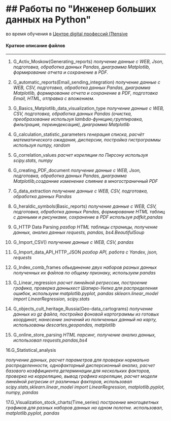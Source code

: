 # ## Работы по "Инженер больших данных на Python"
во время обучения в [Центре digital профессий ITtensive](https://ittensive.com/)

#### Краткое описание файлов
___
1. G_Activ_Moskow(Generating_reports) 
*получение данные с WEB, Json, подготовка, обработка данных Pandas, диаграмма Matplotlib, формирование отчета и сохранение в PDF.*

2. G_automatic_reports(Email_sending_integration)
*получение данные с WEB, CSV, подготовка, обработка данных Pandas, диаграмма Matplotlib, формирование отчета и сохранение в PDF, подготовка Email, HTML, отправка с вложением.*

3. G_Basics_Matplotlib_data_visualization_type
*получение данные с WEB, CSV, подготовка, обработка данных Pandas (очистка, преобразование используя lambda-функцию,группировка, фильтрация, переиндексация), диаграмма Matplotlib*

4. G_calculation_statistic_parameters
*генерация списка, расчёт математического ожидания, дисперсии, постройка гистрограммы используя numpy, random*

5. G_correlation_values
*расчет кореляции по Пирсону используя scipy.stats, numpy*

6. G_creating_PDF_document
*получение данные с WEB, Json, подготовка, обработка данных Pandas, диаграмма Matplotlib,созданние изменение слияние в многостраничный PDF*

7. G_data_extraction
*получение данные с WEB, CSV, подготовка, обработка данных Pandas*

8. G_heraldic_symbols(Basic_reports)
*получение данные с WEB, CSV, подготовка, обработка данных Pandas, формирование HTML таблиц с данными и рисунками, сохранение в PDF используя pdfkit,pandas*

9. G_HTTP Data Parsing
*разбор HTML таблицы страницы, получение данных, анализ данных requests, pandas, bs4.BeautifulSoup*

10. G_Import_CSV()
*получение данные с WEB, CSV, pandas*

11. G_Import_data_API_HTTP_JSON
*разбор API, работа с Yandex, json, requests*

12. G_Index_comb_frames
*обьединение двух наборов разных данных полученных их файлов по общему признаку, используем pandas*

13. G_Linear_regression
*расчет линейной регрессии, построение графика, проверка данныхест Шапиро-Уилка для распределения ошибок, используем matplotlib.pyplot, pandas sklearn.linear_model import LinearRegression, scipy.stats*

14. G_objects_cult_heritage_Russia(Geo-data_cartograms)
*получение данных из gz файла, постройка фоновой картограммы из готовых координат, нанесение значений из полкченных данный на карту, использованы descartes,geopandas, matplotlib*

15. G_online_store_parsing
*HTML парсинг, получение анализ данных, использовал requests,pandas,bs4*

16.G_Statistical_analysis

*получение данных, расчет параметров для проверки нормально распределенности, однофакторный дисперсионный анализ, расчет базового коэффициента детерминации для нескольких факторов, проверка на корреляцию, вывод графика кореляции, расчет модели линейной регресии от различных факторов, использовал scipy.stats,sklearn.linear_model import LinearRegression, matplotlib.pyplot, numpy, pandas*

17.G_Visualization_stock_charts(Time_series)
*построение многоцветных графиков для разных наборов данных на одном полотне. использовал, matplotlib.pyplot, pandas*
